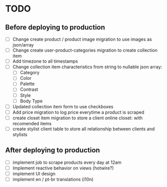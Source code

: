 # TODO

## Before deploying to production

- [ ] Change create product / product image migration to use images as json/array
- [ ] Change create user-product-categories migration to create collection item
- [ ] Add timezone to all timestamps
- [ ] Change collection item characteristics from string to nullable json array:
  - [ ] Category
  - [ ] Color
  - [ ] Palette
  - [ ] Contrast
  - [ ] Style
  - [ ] Body Type
- [ ] Updated collection item form to use checkboxes
- [ ] Add price migration to log price everytime a product is scraped
- [ ] create closet item migration to store a client online closet: with recomended items
- [ ] create stylist client table to store all relationship between clients and stylists

## After deploying to production

- [ ] implement job to scrape products every day at 12am
- [ ] Implement reactive behavior on views (hotwire?)
- [ ] implement UI design
- [ ] implement en / pt-br translations (i10n)
